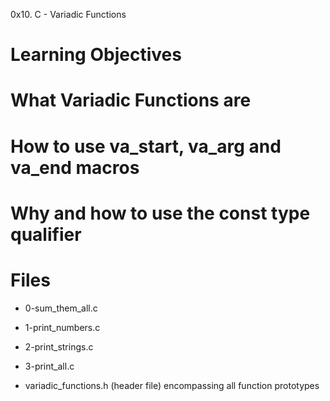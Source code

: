 0x10. C - Variadic Functions

# Learning Objectives

# What Variadic Functions are
# How to use va_start, va_arg and va_end macros
# Why and how to use the const type qualifier

# Files

* 0-sum_them_all.c

* 1-print_numbers.c

* 2-print_strings.c

* 3-print_all.c

* variadic_functions.h (header file) encompassing all function prototypes